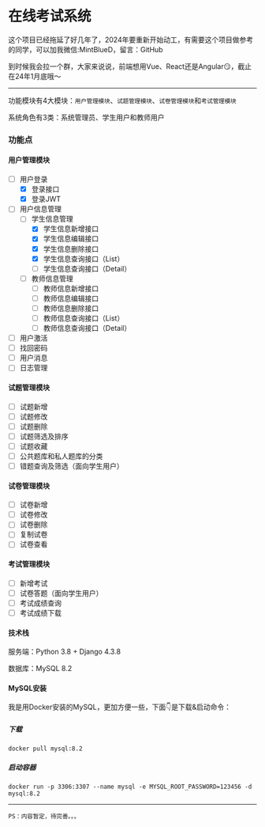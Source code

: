 # 在线考试系统
这个项目已经拖延了好几年了，2024年要重新开始动工，有需要这个项目做参考的同学，可以加我微信:MintBlueD，留言：GitHub  

到时候我会拉一个群，大家来说说，前端想用Vue、React还是Angular😏，截止在24年1月底哦～

---

功能模块有4大模块：`用户管理模块`、`试题管理模块`、`试卷管理模块`和`考试管理模块`

系统角色有3类：系统管理员、学生用户和教师用户

### 功能点  
#### 用户管理模块

+ [ ] 用户登录
  - [x] 登录接口  
  - [x] 登录JWT
 + [ ] 用户信息管理  
   - [ ] 学生信息管理
     - [x] 学生信息新增接口
     - [x] 学生信息编辑接口
     - [x] 学生信息删除接口
     - [x] 学生信息查询接口（List）
     - [ ] 学生信息查询接口（Detail）
   - [ ] 教师信息管理
     - [ ] 教师信息新增接口
     - [ ] 教师信息编辑接口
     - [ ] 教师信息删除接口
     - [ ] 教师信息查询接口（List）
     - [ ] 教师信息查询接口（Detail）
 + [ ] 用户激活   
 + [ ] 找回密码  
 + [ ] 用户消息  
 + [ ] 日志管理  

####  试题管理模块

 + [ ] 试题新增  
 + [ ] 试题修改  
 + [ ] 试题删除  
 + [ ] 试题筛选及排序  
 + [ ] 试题收藏  
 + [ ] 公共题库和私人题库的分类  
 + [ ] 错题查询及筛选（面向学生用户）  

####  试卷管理模块

 + [ ] 试卷新增  
 + [ ] 试卷修改  
 + [ ] 试卷删除  
 + [ ] 复制试卷  
 + [ ] 试卷查看  

####  考试管理模块

 + [ ] 新增考试  
 + [ ] 试卷答题（面向学生用户）  
 + [ ] 考试成绩查询  
 + [ ] 考试成绩下载  

#### 技术栈
服务端：Python 3.8 + Django 4.3.8

数据库：MySQL 8.2

#### MySQL安装
我是用Docker安装的MySQL，更加方便一些，下面👇是下载&启动命令：  
##### 下载

```
docker pull mysql:8.2
```

##### 启动容器  

```
docker run -p 3306:3307 --name mysql -e MYSQL_ROOT_PASSWORD=123456 -d mysql:8.2
```


---
    PS：内容暂定，待完善。。。
